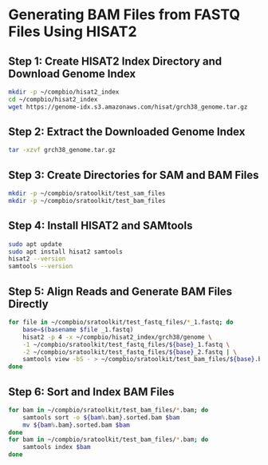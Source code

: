 # Generating BAM Files from FASTQ Files Using HISAT2

## Step 1: Create HISAT2 Index Directory and Download Genome Index

```bash
mkdir -p ~/compbio/hisat2_index
cd ~/compbio/hisat2_index
wget https://genome-idx.s3.amazonaws.com/hisat/grch38_genome.tar.gz
```

## Step 2: Extract the Downloaded Genome Index

```bash
tar -xzvf grch38_genome.tar.gz
```

## Step 3: Create Directories for SAM and BAM Files

```bash
mkdir -p ~/compbio/sratoolkit/test_sam_files
mkdir -p ~/compbio/sratoolkit/test_bam_files
```

## Step 4: Install HISAT2 and SAMtools

```bash
sudo apt update
sudo apt install hisat2 samtools
hisat2 --version
samtools --version
```

## Step 5: Align Reads and Generate BAM Files Directly

```bash
for file in ~/compbio/sratoolkit/test_fastq_files/*_1.fastq; do
    base=$(basename $file _1.fastq)
    hisat2 -p 4 -x ~/compbio/hisat2_index/grch38/genome \
    -1 ~/compbio/sratoolkit/test_fastq_files/${base}_1.fastq \
    -2 ~/compbio/sratoolkit/test_fastq_files/${base}_2.fastq | \
    samtools view -bS - > ~/compbio/sratoolkit/test_bam_files/${base}.bam
done
```

## Step 6: Sort and Index BAM Files

```bash
for bam in ~/compbio/sratoolkit/test_bam_files/*.bam; do
    samtools sort -o ${bam%.bam}.sorted.bam $bam
    mv ${bam%.bam}.sorted.bam $bam
done
for bam in ~/compbio/sratoolkit/test_bam_files/*.bam; do
    samtools index $bam
done
```
 